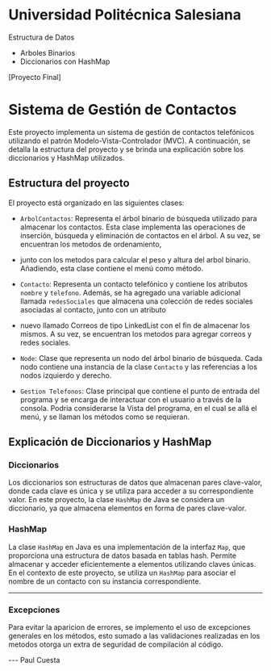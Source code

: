 # Universidad Politécnica Salesiana

Estructura de Datos
- Arboles Binarios
- Diccionarios con HashMap

[Proyecto Final]



# Sistema de Gestión de Contactos

Este proyecto implementa un sistema de gestión de contactos telefónicos utilizando el patrón Modelo-Vista-Controlador (MVC). A continuación, se detalla la estructura del proyecto y se brinda una explicación sobre los diccionarios y HashMap utilizados.

## Estructura del proyecto

El proyecto está organizado en las siguientes clases:

- `ArbolContactos`: Representa el árbol binario de búsqueda utilizado para almacenar los contactos. Esta clase implementa las operaciones de inserción, búsqueda y eliminación de contactos en el árbol. A su vez, se encuentran los metodos de ordenamiento,
- junto con los metodos para calcular el peso y altura del arbol binario. Añadiendo, esta clase contiene el menú como método.

- `Contacto`: Representa un contacto telefónico y contiene los atributos `nombre` y `telefono`. Además, se ha agregado una variable adicional llamada `redesSociales` que almacena una colección de redes sociales asociadas al contacto, junto con un atributo
- nuevo llamado Correos de tipo LinkedList con el fin de almacenar los mismos. A su vez, se encuentran los metodos para agregar correos y redes sociales.

- `Node`: Clase que representa un nodo del árbol binario de búsqueda. Cada nodo contiene una instancia de la clase `Contacto` y las referencias a los nodos izquierdo y derecho.

- `Gestion Telefonos`: Clase principal que contiene el punto de entrada del programa y se encarga de interactuar con el usuario a través de la consola. Podria considerarse la Vista del programa, en el cual se allá el menú, y se llaman los métodos como se requieran.

## Explicación de Diccionarios y HashMap

### Diccionarios

Los diccionarios son estructuras de datos que almacenan pares clave-valor, donde cada clave es única y se utiliza para acceder a su correspondiente valor. En este proyecto, la clase `HashMap` de Java se considera un diccionario, ya que almacena elementos en forma de pares clave-valor.

### HashMap

La clase `HashMap` en Java es una implementación de la interfaz `Map`, que proporciona una estructura de datos basada en tablas hash. Permite almacenar y acceder eficientemente a elementos utilizando claves únicas. En el contexto de este proyecto, se utiliza un `HashMap` para asociar el nombre de un contacto con su instancia correspondiente.





---

### Excepciones
Para evitar la aparicion de errores, se implemento el uso de excepciones generales en los métodos, esto sumado a las validaciones realizadas en los metodos otorga un extra de seguridad de compilación al código.

--- Paul Cuesta
